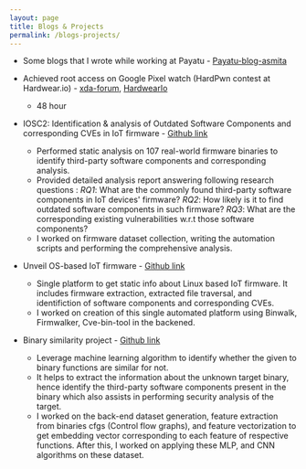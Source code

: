 ```yaml
---
layout: page
title: Blogs & Projects
permalink: /blogs-projects/
---
```


* Some blogs that I wrote while working at Payatu - [Payatu-blog-asmita](https://payatu.com/author/asmita-jha/)

* Achieved root access on Google Pixel watch (HardPwn contest at Hardwear.io) - [xda-forum](https://forum.xda-developers.com/t/how-to-root-google-pixel-watch-using-magisk.4592737/), [HardwearIo](https://media.hardwear.io/hardpwn-usa-2023/)

    - 48 hour 

* IOSC2: Identification & analysis of Outdated Software Components and corresponding CVEs in IoT firmware - [Github link](https://github.com/asmitaj08/IOSC2)

    - Performed static analysis on 107 real-world firmware binaries to identify third-party software components and corresponding analysis.
    - Provided detailed analysis report answering following research questions : *RQ1*: What are the commonly found third-party software components in IoT devices' firmware? *RQ2*: How likely is it to find outdated software components in such firmware? *RQ3*: What are the corresponding existing vulnerabilities w.r.t those software components? 
    - I worked on firmware dataset collection, writing the automation scripts and performing the comprehensive analysis.

* Unveil OS-based IoT firmware - [Github link](https://github.com/asmitaj08/OS-based-firmware-unveil)

    -  Single platform to get static info about Linux based IoT firmware. It includes firmware extraction, extracted file traversal, and identifiction of software components and corresponding CVEs. 
    - I worked on creation of this single automated platform using Binwalk, Firmwalker, Cve-bin-tool in the backened. 

* Binary similarity project - [Github link](https://github.com/asmitaj08/BinarySimilarityProject)

    - Leverage machine learning algorithm to identify whether the given to binary functions are similar for not.
    - It helps to extract the information about the unknown target binary, hence identify the third-party software components present in the binary which also assists in performing security analysis of the target.
    - I worked on the back-end dataset generation, feature extraction from binaries cfgs (Control flow graphs), and feature vectorization to get embedding vector corresponding to each feature of respective functions. After this, I worked on applying these MLP, and CNN algorithms on these dataset.
